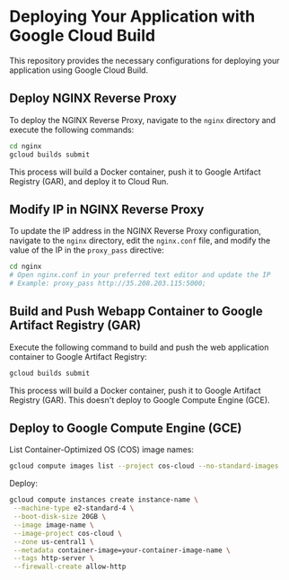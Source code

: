 # Deploying Your Application with Google Cloud Build

This repository provides the necessary configurations for deploying your application using Google Cloud Build.

## Deploy NGINX Reverse Proxy

To deploy the NGINX Reverse Proxy, navigate to the `nginx` directory and execute the following commands:

```bash
cd nginx
gcloud builds submit
```

This process will build a Docker container, push it to Google Artifact Registry (GAR), and deploy it to Cloud Run.

## Modify IP in NGINX Reverse Proxy

To update the IP address in the NGINX Reverse Proxy configuration, navigate to the `nginx` directory, edit the `nginx.conf` file, and modify the value of the IP in the `proxy_pass` directive:

```bash
cd nginx
# Open nginx.conf in your preferred text editor and update the IP
# Example: proxy_pass http://35.208.203.115:5000;
```

## Build and Push Webapp Container to Google Artifact Registry (GAR)

Execute the following command to build and push the web application container to Google Artifact Registry:

```bash
gcloud builds submit
```

This process will build a Docker container, push it to Google Artifact Registry (GAR).
This doesn't deploy to Google Compute Engine (GCE).

## Deploy to Google Compute Engine (GCE)

List Container-Optimized OS (COS) image names:

```bash
gcloud compute images list --project cos-cloud --no-standard-images
```

Deploy:

```bash
gcloud compute instances create instance-name \
 --machine-type e2-standard-4 \
 --boot-disk-size 20GB \
 --image image-name \
 --image-project cos-cloud \
 --zone us-central1 \
 --metadata container-image=your-container-image-name \
 --tags http-server \
 --firewall-create allow-http
```
